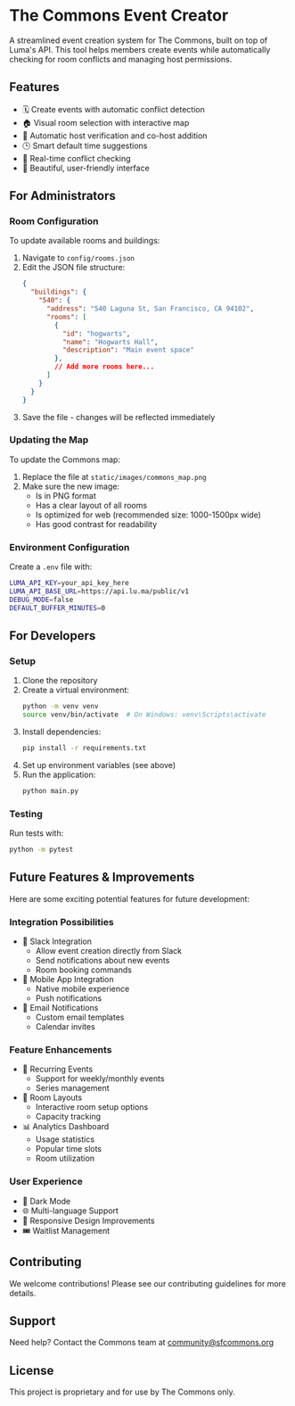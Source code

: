 # The Commons Event Creator

A streamlined event creation system for The Commons, built on top of Luma's API. This tool helps members create events while automatically checking for room conflicts and managing host permissions.

## Features

- 🗓️ Create events with automatic conflict detection
- 🏠 Visual room selection with interactive map
- 👥 Automatic host verification and co-host addition
- 🕒 Smart default time suggestions
- 🔄 Real-time conflict checking
- 🎨 Beautiful, user-friendly interface

## For Administrators

### Room Configuration

To update available rooms and buildings:

1. Navigate to `config/rooms.json`
2. Edit the JSON file structure:
   ```json
   {
     "buildings": {
       "540": {
         "address": "540 Laguna St, San Francisco, CA 94102",
         "rooms": [
           {
             "id": "hogwarts",
             "name": "Hogwarts Hall",
             "description": "Main event space"
           },
           // Add more rooms here...
         ]
       }
     }
   }
   ```
3. Save the file - changes will be reflected immediately

### Updating the Map

To update the Commons map:

1. Replace the file at `static/images/commons_map.png`
2. Make sure the new image:
   - Is in PNG format
   - Has a clear layout of all rooms
   - Is optimized for web (recommended size: 1000-1500px wide)
   - Has good contrast for readability

### Environment Configuration

Create a `.env` file with:
```bash
LUMA_API_KEY=your_api_key_here
LUMA_API_BASE_URL=https://api.lu.ma/public/v1
DEBUG_MODE=false
DEFAULT_BUFFER_MINUTES=0
```

## For Developers

### Setup

1. Clone the repository
2. Create a virtual environment:
   ```bash
   python -m venv venv
   source venv/bin/activate  # On Windows: venv\Scripts\activate
   ```
3. Install dependencies:
   ```bash
   pip install -r requirements.txt
   ```
4. Set up environment variables (see above)
5. Run the application:
   ```bash
   python main.py
   ```

### Testing

Run tests with:
```bash
python -m pytest
```

## Future Features & Improvements

Here are some exciting potential features for future development:

### Integration Possibilities
- 🤖 Slack Integration
  - Allow event creation directly from Slack
  - Send notifications about new events
  - Room booking commands
- 📱 Mobile App Integration
  - Native mobile experience
  - Push notifications
- 📧 Email Notifications
  - Custom email templates
  - Calendar invites

### Feature Enhancements
- 🔄 Recurring Events
  - Support for weekly/monthly events
  - Series management
- 🎨 Room Layouts
  - Interactive room setup options
  - Capacity tracking
- 📊 Analytics Dashboard
  - Usage statistics
  - Popular time slots
  - Room utilization

### User Experience
- 🌙 Dark Mode
- 🌐 Multi-language Support
- 📱 Responsive Design Improvements
- 🎟️ Waitlist Management

## Contributing

We welcome contributions! Please see our contributing guidelines for more details.

## Support

Need help? Contact the Commons team at community@sfcommons.org

## License

This project is proprietary and for use by The Commons only.
